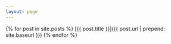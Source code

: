 ```yaml
---
layout: page
---
```


{% for post in site.posts %}
  [{{ post.title }}]({{ post.url | prepend: site.baseurl }})
{% endfor %}
